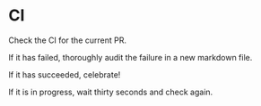 # CI

Check the CI for the current PR.

If it has failed, thoroughly audit the failure in a new markdown file.

If it has succeeded, celebrate!

If it is in progress, wait thirty seconds and check again.
